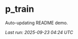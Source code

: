 # p_train

Auto-updating README demo.

<!--START_SECTION:status-->
_Last run: 2025-09-23 04:24 UTC_
<!--END_SECTION:status-->



































































































































































































































































































































































































































































































































































































































































































































































































